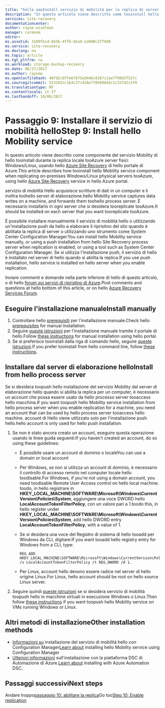 ```yaml
---
title: "hello aaaInstall servizio di mobilità per la replica di server fisici tooAzure | Documenti Microsoft"
description: "In questo articolo viene descritto come tooinstall hello agente del servizio di mobilità nei server fisici, replica tooAzure con il servizio di Azure Site Recovery hello."
services: site-recovery
documentationcenter: 
author: rayne-wiselman
manager: carmonm
editor: 
ms.assetid: 3189fbcd-6b5b-4ffb-b5a9-e2080c37f9d9
ms.service: site-recovery
ms.devlang: na
ms.topic: article
ms.tgt_pltfrm: na
ms.workload: storage-backup-recovery
ms.date: 06/27/2017
ms.author: raynew
ms.openlocfilehash: 48fd2c0ffe67875ed446c8167c2ae7f90d3f537c
ms.sourcegitcommit: 523283cc1b3c37c428e77850964dc1c33742c5f0
ms.translationtype: MT
ms.contentlocale: it-IT
ms.lasthandoff: 10/06/2017
---
```

# <a name="step-9-install-hello-mobility-service"></a><span data-ttu-id="e6ed8-103">Passaggio 9: Installare il servizio di mobilità hello</span><span class="sxs-lookup"><span data-stu-id="e6ed8-103">Step 9: Install hello Mobility service</span></span>


<span data-ttu-id="e6ed8-104">In questo articolo viene descritto come componente del servizio Mobility di hello tooinstall durante la replica locale tooAzure server fisici Windows/Linux, usando hello [Azure Site Recovery](site-recovery-overview.md) di hello portale di Azure.</span><span class="sxs-lookup"><span data-stu-id="e6ed8-104">This article describes how tooinstall hello Mobility service component when replicating on-premises Windows/Linux physical servers tooAzure, using hello [Azure Site Recovery](site-recovery-overview.md) service in hello Azure portal.</span></span>

<span data-ttu-id="e6ed8-105">servizio di mobilità Hello acquisisce scritture di dati in un computer e li inoltra toohello server di elaborazione.</span><span class="sxs-lookup"><span data-stu-id="e6ed8-105">hello Mobility service captures data writes on a machine, and forwards them toohello process server.</span></span> <span data-ttu-id="e6ed8-106">È necessario installarlo in ogni server che si desidera tooreplicate tooAzure.</span><span class="sxs-lookup"><span data-stu-id="e6ed8-106">It should be installed on each server that you want tooreplicate tooAzure.</span></span>

<span data-ttu-id="e6ed8-107">È possibile installare manualmente il servizio di mobilità hello o utilizzando un'installazione push da hello a elaborare il ripristino del sito quando è abilitata la replica di server o utilizzando uno strumento come System Center Configuration Manager.</span><span class="sxs-lookup"><span data-stu-id="e6ed8-107">You can install hello Mobility service manually, or using a push installation from hello Site Recovery process server when replication is enabled, or using a tool such as System Center Configuration Manager.</span></span> <span data-ttu-id="e6ed8-108">Se si utilizza l'installazione push, il servizio di hello è installato nel server di hello quando si abilita la replica.</span><span class="sxs-lookup"><span data-stu-id="e6ed8-108">If you use push installation, hello service is installed on hello server when you enable replication.</span></span>

<span data-ttu-id="e6ed8-109">Inviare commenti e domande nella parte inferiore di hello di questo articolo, o di hello [forum sui servizi di ripristino di Azure](https://social.msdn.microsoft.com/forums/azure/home?forum=hypervrecovmgr).</span><span class="sxs-lookup"><span data-stu-id="e6ed8-109">Post comments and questions at hello bottom of this article, or on hello [Azure Recovery Services Forum](https://social.msdn.microsoft.com/forums/azure/home?forum=hypervrecovmgr).</span></span>

## <a name="install-manually"></a><span data-ttu-id="e6ed8-110">Eseguire l'installazione manuale</span><span class="sxs-lookup"><span data-stu-id="e6ed8-110">Install manually</span></span>

1. <span data-ttu-id="e6ed8-111">Controllare hello [prerequisiti](site-recovery-vmware-to-azure-install-mob-svc.md#prerequisites) per l'installazione manuale.</span><span class="sxs-lookup"><span data-stu-id="e6ed8-111">Check hello [prerequisites](site-recovery-vmware-to-azure-install-mob-svc.md#prerequisites) for manual installation.</span></span>
2. <span data-ttu-id="e6ed8-112">Seguire [queste istruzioni](site-recovery-vmware-to-azure-install-mob-svc.md#install-mobility-service-manually-by-using-the-gui) per l'installazione manuale tramite il portale di hello.</span><span class="sxs-lookup"><span data-stu-id="e6ed8-112">Follow [these instructions](site-recovery-vmware-to-azure-install-mob-svc.md#install-mobility-service-manually-by-using-the-gui) for manual installation using hello portal.</span></span>
3. <span data-ttu-id="e6ed8-113">Se si preferisce tooinstall dalla riga di comando hello, seguire [queste istruzioni](site-recovery-vmware-to-azure-install-mob-svc.md#install-mobility-service-manually-at-a-command-prompt).</span><span class="sxs-lookup"><span data-stu-id="e6ed8-113">If you prefer tooinstall from hello command line, follow [these instructions](site-recovery-vmware-to-azure-install-mob-svc.md#install-mobility-service-manually-at-a-command-prompt).</span></span>

## <a name="install-from-hello-process-server"></a><span data-ttu-id="e6ed8-114">Installare dal server di elaborazione hello</span><span class="sxs-lookup"><span data-stu-id="e6ed8-114">Install from hello process server</span></span>

<span data-ttu-id="e6ed8-115">Se si desidera toopush hello installazione del servizio Mobility dal server di elaborazione hello quando si abilita la replica per un computer, è necessario un account che possa essere usato da hello processo server tooaccess hello macchina.</span><span class="sxs-lookup"><span data-stu-id="e6ed8-115">If you want toopush hello Mobility service installation from hello process server when you enable replication for a machine, you need an account that can be used by hello process server tooaccess hello machine.</span></span> <span data-ttu-id="e6ed8-116">account di Hello viene utilizzato solo per l'installazione push hello.</span><span class="sxs-lookup"><span data-stu-id="e6ed8-116">hello account is only used for hello push installation.</span></span>

1. <span data-ttu-id="e6ed8-117">Se non è stato ancora creato un account, eseguire questa operazione usando le linee guida seguenti:</span><span class="sxs-lookup"><span data-stu-id="e6ed8-117">If you haven't created an account, do so using these guidelines:</span></span>

    - <span data-ttu-id="e6ed8-118">È possibile usare un account di dominio o locale</span><span class="sxs-lookup"><span data-stu-id="e6ed8-118">You can use a domain or local account</span></span>
    - <span data-ttu-id="e6ed8-119">Per Windows, se non si utilizza un account di dominio, è necessario il controllo di accesso remoto nel computer locale hello toodisable.</span><span class="sxs-lookup"><span data-stu-id="e6ed8-119">For Windows, if you're not using a domain account, you need toodisable Remote User Access control on hello local machine.</span></span> <span data-ttu-id="e6ed8-120">toodo, in hello registrare in **HKEY_LOCAL_MACHINE\SOFTWARE\Microsoft\Windows\CurrentVersion\Policies\System**, aggiungere una voce DWORD hello **LocalAccountTokenFilterPolicy**, con un valore pari a 1.</span><span class="sxs-lookup"><span data-stu-id="e6ed8-120">toodo this, in hello register under **HKEY_LOCAL_MACHINE\SOFTWARE\Microsoft\Windows\CurrentVersion\Policies\System**, add hello DWORD entry **LocalAccountTokenFilterPolicy**, with a value of 1.</span></span>
    - <span data-ttu-id="e6ed8-121">Se si desidera una voce del Registro di sistema di hello tooadd per Windows da CLI, digitare:</span><span class="sxs-lookup"><span data-stu-id="e6ed8-121">If you want tooadd hello registry entry for Windows from a CLI, type:</span></span>

        ```
        REG ADD HKEY_LOCAL_MACHINE\SOFTWARE\Microsoft\Windows\CurrentVersion\Policies\System /v LocalAccountTokenFilterPolicy /t REG_DWORD /d 1.
        ```

    - <span data-ttu-id="e6ed8-122">Per Linux, account hello devono essere radice nel server di hello origine Linux.</span><span class="sxs-lookup"><span data-stu-id="e6ed8-122">For Linux, hello account should be root on hello source Linux server.</span></span>

2. <span data-ttu-id="e6ed8-123">Seguire quindi [queste istruzioni](site-recovery-vmware-to-azure-install-mob-svc.md#install-mobility-service-by-push-installation-from-azure-site-recovery) se si desidera servizio di mobilità toopush hello in macchine virtuali in esecuzione Windows o Linux.</span><span class="sxs-lookup"><span data-stu-id="e6ed8-123">Then follow [these instructions](site-recovery-vmware-to-azure-install-mob-svc.md#install-mobility-service-by-push-installation-from-azure-site-recovery) if you want toopush hello Mobility service on VMs running Windows or Linux.</span></span>

## <a name="other-installation-methods"></a><span data-ttu-id="e6ed8-124">Altri metodi di installazione</span><span class="sxs-lookup"><span data-stu-id="e6ed8-124">Other installation methods</span></span>

- <span data-ttu-id="e6ed8-125">[Informazioni su](site-recovery-install-mobility-service-using-sccm.md) installazione del servizio di mobilità hello con Configuration Manager</span><span class="sxs-lookup"><span data-stu-id="e6ed8-125">[Learn about](site-recovery-install-mobility-service-using-sccm.md) installing hello Mobility service using Configuration Manager</span></span>
- <span data-ttu-id="e6ed8-126">[Ulteriori informazioni](site-recovery-automate-mobility-service-install.md) sull'installazione con la piattaforma DSC di Automazione di Azure.</span><span class="sxs-lookup"><span data-stu-id="e6ed8-126">[Learn about](site-recovery-automate-mobility-service-install.md) installing with Azure Automation DSC.</span></span>


## <a name="next-steps"></a><span data-ttu-id="e6ed8-127">Passaggi successivi</span><span class="sxs-lookup"><span data-stu-id="e6ed8-127">Next steps</span></span>

<span data-ttu-id="e6ed8-128">Andare troppo[passaggio 10: abilitare la replica](physical-walkthrough-enable-replication.md)</span><span class="sxs-lookup"><span data-stu-id="e6ed8-128">Go too[Step 10: Enable replication](physical-walkthrough-enable-replication.md)</span></span>

